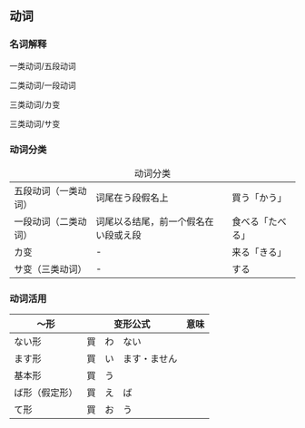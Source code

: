 ## 动词

### 名词解释

一类动词/五段动词

二类动词/一段动词

三类动词/カ变

三类动词/サ变

### 动词分类

<table>
  <thead>
    <td colspan=3 align="center">动词分类</td>
  </thead>
  <tr>
    <td>五段动词（一类动词）</td>
    <td>词尾在う段假名上</td>
    <td>買う「かう」</td>
  </tr>
  <tr>
    <td>一段动词（二类动词）</td>
    <td>词尾以る结尾，前一个假名在い段或え段</td>
    <td>食べる「たべる」</td>
  </tr>
  <tr>
    <td>カ变</td>
    <td>-</td>
    <td>来る「きる」</td>
  </tr>
  <tr>
    <td>サ变（三类动词）</td>
    <td>-</td>
    <td>する</td>
  </tr>
</table>

### 动词活用

| ～形           | 变形公式                                                 | <ruby><span>意味</span><rt data-rt="いみ"></rt></ruby> |
| -------------- | -------------------------------------------------------- | ------------------------------------------------------ |
| ない形         | 買　わ　ない                                             |                                                        |
| ます形         | 買　い　ます・ません                                     |                                                        |
| 基本形         | <ruby><span>買　う</span><rt data-rt="かう"></rt></ruby> |                                                        |
| ば形（假定形） | 買　え　ば                                               |                                                        |
| て形           | 買　お　う                                               |                                                        |

